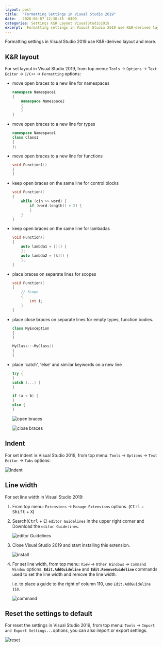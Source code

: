 ```yaml
---
layout: post
title:  "Formatting Settings in Visual Studio 2019"
date:   2020-06-07 12:30:35 -0400
categories: Settings K&R Layout VisualStudio2019
excerpt:  Formatting settings in Visual Studio 2019 use K&R-derived layout and more...... 
---
```


Formatting settings in Visual Studio 2019 use K&R-derived layout and more.

## K&R layout

For set layout in Visual Studio 2019, from top menu: `Tools` -> `Options` -> `Text Editor` -> `C/C++` -> `Formatting` options:

- move open braces to a new line for namespaces

    ```c++
    namespace Namespace1
    {
        namespace Namespace2
        {
        }
    }
    ```

- move open braces to a new line for types

    ```c++
    namespace Namespace1
    class Class1
    {
    };
    ```

- move open braces to a new line for functions

    ```c++
    void Function1()
    {
    }
    ```

- keep open braces on the same line for control blocks

    ```c++
    void Function()
    {
        while (cin >> word) {
            if (word.length() > 2) {
            }
        }
    }
    ```

- keep open braces on the same line for lambadas

    ```c++
    void Function()
    {
        auto lambda1 = []() {
        };
        auto lambda2 = [&]() {
        };
    }
    ```

- place braces on separate lines for scopes

    ```c++
    void Function()
    {
        // Scope
        {
            int i;
        }
    }
    ```

- place close braces on separate lines for empty types, function bodies.

    ```c++
    class MyException
    {
    }

    MyClass::~MyClass()
    {
    }
    ```

- place 'catch', 'else' and similar keywords on a new line

    ```c++
    try {
    }
    catch (...) {
    }

    if (a < b) {
    }
    else {
    }
    ```

    ![open braces](https://github.com/cmcmone/cmcmone.github.com/blob/master/imgs/202006/openbraces.png?raw=true)

    ![close braces](https://github.com/cmcmone/cmcmone.github.com/blob/master/imgs/202006/closebraces.png?raw=true)

## Indent

For set indent in Visual Studio 2019, from top menu: `Tools` -> `Options` -> `Text Editor` -> `Tabs` options:

![Indent](https://github.com/cmcmone/cmcmone.github.com/blob/master/imgs/202006/indenting.png?raw=true)

## Line width

For set line width in Visual Studio 2019:

1. From top menu: `Extensions` -> `Manage Extensions` options. (<kbd>Ctrl</kbd> + <kbd>Shift</kbd> + <kbd>X</kbd>)

2. Search(<kbd>Ctrl</kbd> + <kbd>E</kbd>) `editor Guidelines` in the upper right corner and Download the `editor Guidelines`.

    ![editor Guidelines](https://github.com/cmcmone/cmcmone.github.com/blob/master/imgs/202006/guidelines.png?raw=true)

3. Close Visual Studio 2019 and start installing this extension.

    ![install](https://github.com/cmcmone/cmcmone.github.com/blob/master/imgs/202006/install.png?raw=true)

4. For set line width, from top menu: `View` -> `Other Windows` -> `Command Window` options. **`Edit.AddGuideline`** and **`Edit.RemoveGuideline`** commands used to set the line width and remove the line width.

    i.e. to place a guide to the right of column 110, use `Edit.AddGuideline 110`.

    ![command](https://github.com/cmcmone/cmcmone.github.com/blob/master/imgs/202006/command.png?raw=true)

## Reset the settings to default

For reset the settings in Visual Studio 2019, from top menu: `Tools` -> `Import and Export Settings...`options, you can also import or export settings.

![reset](https://github.com/cmcmone/cmcmone.github.com/blob/master/imgs/202006/reset.png?raw=true)
